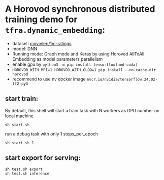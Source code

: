 # A Horovod synchronous distributed training demo for `tfra.dynamic_embedding`:

- dataset: [movielen/1m-ratings](https://www.tensorflow.org/datasets/catalog/movielens#movielens1m-ratings)
- model: DNN
- Running mode: Graph mode and Keras by using Horovod AllToAll Embedding as model parameters parallelism
- enable gpu by `python3 -m pip install tensorflow[and-cuda]`
- `HOROVOD_WITH_MPI=1 HOROVOD_WITH_GLOO=1 pip install --no-cache-dir horovod`
- recommend to use nv docker image `nvcr.io/nvidia/tensorflow:24.02-tf2-py3`

## start train:
By default, this shell will start a train task with N workers as GPU number on local machine.

```shell
sh start.sh
```
run a debug task with only 1 steps_per_epoch
```shell
sh start.sh 1
```
## start export for serving:
```shell
sh test.sh export
sh test.sh inference
```